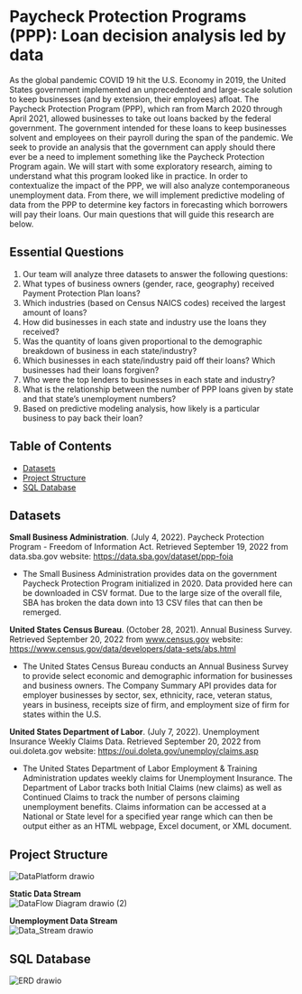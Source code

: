# Paycheck Protection Programs (PPP): Loan decision analysis led by data

As the global pandemic COVID 19 hit the U.S. Economy in 2019, the United States government implemented an unprecedented and large-scale solution to keep businesses (and by extension, their employees) afloat. The Paycheck Protection Program (PPP), which ran from March 2020 through April 2021, allowed businesses to take out loans backed by the federal government. The government intended for these loans to keep businesses solvent and employees on their payroll during the span of the pandemic.
We seek to provide an analysis that the government can apply should there ever be a need to implement something like the Paycheck Protection Program again. We will start with some exploratory research, aiming to understand what this program looked like in practice. In order to contextualize the impact of the PPP, we will also analyze contemporaneous unemployment data. From there, we will implement predictive modeling of data from the PPP to determine key factors in forecasting which borrowers will pay their loans. Our main questions that will guide this research are below.

## Essential Questions
1. Our team will analyze three datasets to answer the following questions:
2. What types of business owners (gender, race, geography) received Payment Protection Plan loans? 
3. Which industries (based on Census NAICS codes) received the largest amount of loans?
4. How did businesses in each state and industry use the loans they received?  
5. Was the quantity of loans given proportional to the demographic breakdown of business in each state/industry?
6. Which businesses in each state/industry paid off their loans? Which businesses had their loans forgiven?
7. Who were the top lenders to businesses in each state and industry?
8. What is the relationship between the number of PPP loans given by state and that state’s unemployment numbers?
9. Based on predictive modeling analysis, how likely is a particular business to pay back their loan?

## Table of Contents
- [Datasets](#Datasets)
- [Project Structure](#Project-Structure)
- [SQL Database](#SQL-Database)


## Datasets
**Small Business Administration**. (July 4, 2022). Paycheck Protection Program - Freedom of Information Act. Retrieved
September 19, 2022 from data.sba.gov website: https://data.sba.gov/dataset/ppp-foia
- The Small Business Administration provides data on the government Paycheck Protection Program initialized in 2020. Data provided here can be downloaded in CSV format. Due to the large size of the overall file, SBA has broken the data down into 13 CSV files that can then be remerged.

**United States Census Bureau**. (October 28, 2021). Annual Business Survey. Retrieved September 20, 2022 from
www.census.gov website: https://www.census.gov/data/developers/data-sets/abs.html
- The United States Census Bureau conducts an Annual Business Survey to provide select economic and demographic information for businesses and business owners. The Company Summary API provides data for employer businesses by sector, sex, ethnicity, race, veteran status, years in business, receipts size of firm, and employment size of firm for states within the U.S.

**United States Department of Labor**. (July 7, 2022). Unemployment Insurance Weekly Claims Data. Retrieved September
20, 2022 from oui.doleta.gov website: https://oui.doleta.gov/unemploy/claims.asp
- The United States Department of Labor Employment & Training Administration updates weekly claims for Unemployment Insurance. The Department of Labor tracks both Initial Claims (new claims) as well as Continued Claims to track the number of persons claiming unemployment benefits. Claims information can be accessed at a National or State level for a specified year range which can then be output either as an HTML webpage, Excel document, or XML document.

## Project Structure
![DataPlatform drawio](https://user-images.githubusercontent.com/104226913/191992362-0dceb020-bb0f-4bcd-833e-7cd9d850884e.png)

**Static Data Stream** <br>
![DataFlow Diagram drawio (2)](https://user-images.githubusercontent.com/104226913/192000149-b6e06fd3-0e6a-4860-8f0a-8bc1d0a499c8.png)


**Unemployment Data Stream** <br>
![Data_Stream drawio](https://user-images.githubusercontent.com/104226913/191998353-b38502ee-bfcc-446a-a7a0-3c6b89621907.png)

## SQL Database
![ERD drawio](https://user-images.githubusercontent.com/104226913/191992637-83fec9f7-ca53-455f-8a51-d125f0492348.png)

